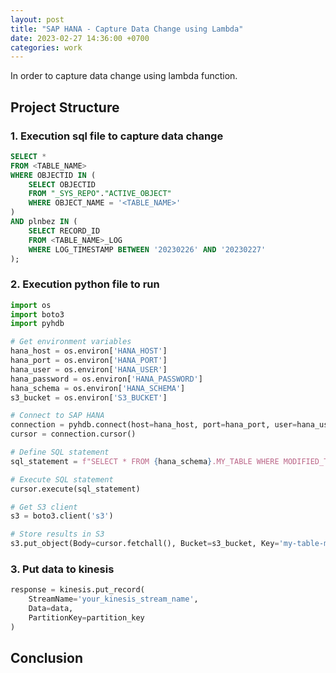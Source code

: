 ```yaml
---
layout: post
title: "SAP HANA - Capture Data Change using Lambda"
date: 2023-02-27 14:36:00 +0700
categories: work
---
```


In order to capture data change using lambda function.

## Project Structure

### 1. Execution sql file to capture data change

```sql
SELECT *
FROM <TABLE_NAME>
WHERE OBJECTID IN (
    SELECT OBJECTID
    FROM "_SYS_REPO"."ACTIVE_OBJECT"
    WHERE OBJECT_NAME = '<TABLE_NAME>'
)
AND plnbez IN (
    SELECT RECORD_ID
    FROM <TABLE_NAME>_LOG
    WHERE LOG_TIMESTAMP BETWEEN '20230226' AND '20230227'
);

```

### 2. Execution python file to run

```python
import os
import boto3
import pyhdb

# Get environment variables
hana_host = os.environ['HANA_HOST']
hana_port = os.environ['HANA_PORT']
hana_user = os.environ['HANA_USER']
hana_password = os.environ['HANA_PASSWORD']
hana_schema = os.environ['HANA_SCHEMA']
s3_bucket = os.environ['S3_BUCKET']

# Connect to SAP HANA
connection = pyhdb.connect(host=hana_host, port=hana_port, user=hana_user, password=hana_password)
cursor = connection.cursor()

# Define SQL statement
sql_statement = f"SELECT * FROM {hana_schema}.MY_TABLE WHERE MODIFIED_TIME >= ADD_SECONDS(CURRENT_UTCTIMESTAMP, -60)"

# Execute SQL statement
cursor.execute(sql_statement)

# Get S3 client
s3 = boto3.client('s3')

# Store results in S3
s3.put_object(Body=cursor.fetchall(), Bucket=s3_bucket, Key='my-table-modifications.csv')

```

### 3. Put data to kinesis

```python
response = kinesis.put_record(
    StreamName='your_kinesis_stream_name',
    Data=data,
    PartitionKey=partition_key
)
```

## Conclusion
